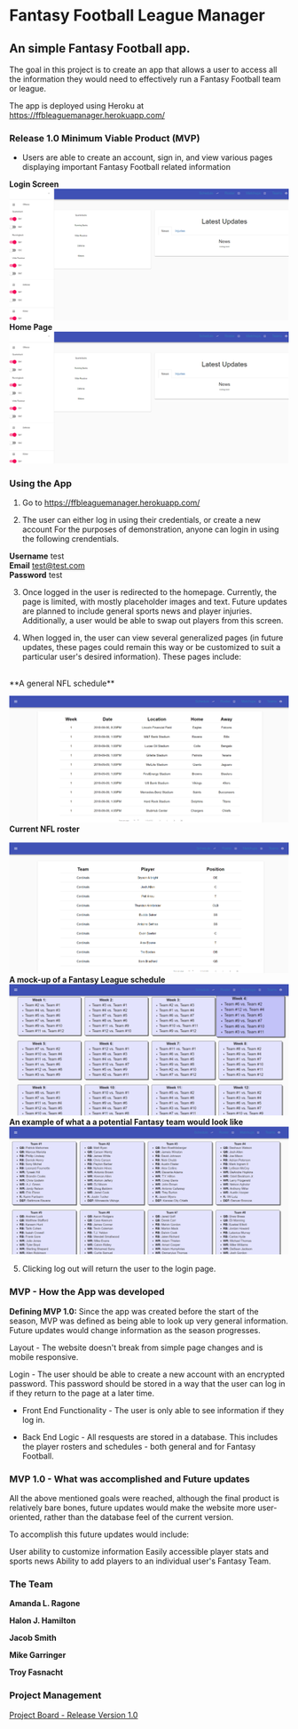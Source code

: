 <h1>Fantasy Football League Manager</h1>
<h2>An simple Fantasy Football app.</h2>

The goal in this project is to create an app that allows a user to access all the information they would need to effectively run a Fantasy Football team or league.

The app is deployed using Heroku at 
https://ffbleaguemanager.herokuapp.com/


<h3>Release 1.0 Minimum Viable Product (MVP)</h3>

- Users are able to create an account, sign in, and view various pages displaying important Fantasy Football related information

**Login Screen**
![Login screen](https://github.com/rise-shine/FFBLeagueManager/blob/master/client/public/images/Home.png)
**Home Page**
![Home page](https://github.com/rise-shine/FFBLeagueManager/blob/master/client/public/images/Home.png)




<h3>Using the App</h3>

1. Go to https://ffbleaguemanager.herokuapp.com/

2. The user can either log in using their credentials, or create a new account For the purposes of demonstration, anyone can login in using the following crendentials.

**Username** test
<br>
**Email** test@test.com
<br>
**Password** test

3. Once logged in the user is redirected to the homepage. Currently, the page is limited, with mostly placeholder images and text. Future updates are planned to include general sports news and player injuries. Additionally, a user would be able to swap out players from this screen.


4. When logged in, the user can view several generalized pages (in future updates, these pages could remain this way or be customized to suit a particular user's desired information).
These pages include:
<br>
**A general NFL schedule**

![schedule](https://github.com/rise-shine/FFBLeagueManager/blob/master/client/public/images/nflsched.png)
**Current NFL roster**

![roster](https://github.com/rise-shine/FFBLeagueManager/blob/master/client/public/images/nflrost.png)
**A mock-up of a Fantasy League schedule**
![ffs](https://github.com/rise-shine/FFBLeagueManager/blob/master/client/public/images/matchupmock.png)
**An example of what a a potential Fantasy team would look like**
![fft](https://github.com/rise-shine/FFBLeagueManager/blob/master/client/public/images/sample.png)

5. Clicking log out will return the user to the login page.


<h3>MVP - How the App was developed</h3>


**Defining MVP 1.0:** 
Since the app was created before the start of the season, MVP was defined as being able to look up very general information. Future updates would change information as the season progresses.

 Layout - The website doesn't break from simple page changes and is mobile responsive.

Login - The user should be able to create a new account with an encrypted password. This password should be stored in a way that the user can log in if they return to the page at a later time.

- Front End Functionality - The user is only able to see information if they log in.

- Back End Logic - All resquests are stored in a database. This includes the player rosters and schedules - both general and for Fantasy Football.


<h3>MVP 1.0 - What was accomplished and Future updates</h3>

All the above mentioned goals were reached, although the final product is relatively bare bones, future updates would make the website more user-oriented, rather than the database feel of the current version. 


To accomplish this future updates would include:

User ability to customize information
Easily accessible player stats and sports news
Ability to add players to an individual user's Fantasy Team.



<h3>The Team</h3>

**Amanda L. Ragone** 

**Halon J. Hamilton** 

**Jacob Smith** 

**Mike Garringer** 

**Troy Fasnacht** 


<h3>Project Management</h3>

[Project Board - Release Version 1.0](https://github.com/rise-shine/FFBLeagueManager/projects)


